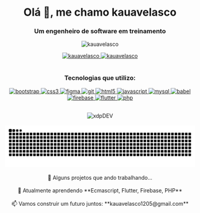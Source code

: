 <h1 align="center">Olá 👋, me chamo kauavelasco</h1>
<h3 align="center">Um engenheiro de software em treinamento</h3>

<p align="center">
  <img src="https://komarev.com/ghpvc/?username=kauavelasco&label=Profile%20views&color=0e75b6&style=flat" alt="kauavelasco" />
</p>

<div align="center">
  <a href="https://github.com/kauavelasco">
    <img height="180em" src="https://github-readme-stats.vercel.app/api?username=kauavelasco&show_icons=true&theme=dark&locale=pt-br" alt="kauavelasco" />
    <img height="180em" src="https://github-readme-stats.vercel.app/api/top-langs?username=kauavelasco&show_icons=true&theme=dark&locale=pt-br&layout=compact" alt="kauavelasco" />
  </a>
</div>

<br>

<div align="center">
  <h3>Tecnologias que utilizo:</h3>
  <p>
    <a href="https://getbootstrap.com" target="_blank" rel="noreferrer">
      <img src="https://cdn.jsdelivr.net/gh/devicons/devicon/icons/bootstrap/bootstrap-plain-wordmark.svg" alt="bootstrap" width="40" height="40"/>
    </a>
    <a href="https://www.w3schools.com/css/" target="_blank" rel="noreferrer">
      <img src="https://cdn.jsdelivr.net/gh/devicons/devicon/icons/css3/css3-original-wordmark.svg" alt="css3" width="40" height="40"/>
    </a>
    <a href="https://www.figma.com/" target="_blank" rel="noreferrer">
      <img src="https://www.vectorlogo.zone/logos/figma/figma-icon.svg" alt="figma" width="40" height="40"/>
    </a>
    <a href="https://git-scm.com/" target="_blank" rel="noreferrer">
      <img src="https://cdn.jsdelivr.net/gh/devicons/devicon/icons/git/git-original-wordmark.svg" alt="git" width="40" height="40"/>
    </a>
    <a href="https://www.w3.org/html/" target="_blank" rel="noreferrer">
      <img src="https://cdn.jsdelivr.net/gh/devicons/devicon/icons/html5/html5-original-wordmark.svg" alt="html5" width="40" height="40"/>
    </a>
    <a href="https://developer.mozilla.org/en-US/docs/Web/JavaScript" target="_blank" rel="noreferrer">
      <img src="https://cdn.jsdelivr.net/gh/devicons/devicon/icons/javascript/javascript-original.svg" alt="javascript" width="40" height="40"/>
    </a>
    <a href="https://www.mysql.com/" target="_blank" rel="noreferrer">
      <img src="https://cdn.jsdelivr.net/gh/devicons/devicon/icons/mysql/mysql-original-wordmark.svg" alt="mysql" width="40" height="40"/>
    </a>
    <a href="https://babeljs.io/" target="_blank" rel="noreferrer">
      <img src="https://www.vectorlogo.zone/logos/babeljs/babeljs-icon.svg" alt="babel" width="40" height="40"/>
    </a>
    <a href="https://firebase.google.com/" target="_blank" rel="noreferrer">
      <img src="https://www.vectorlogo.zone/logos/firebase/firebase-icon.svg" alt="firebase" width="40" height="40"/>
    </a>
    <a href="https://flutter.dev" target="_blank" rel="noreferrer">
      <img src="https://www.vectorlogo.zone/logos/flutterio/flutterio-icon.svg" alt="flutter" width="40" height="40"/>
    </a>
    <a href="https://www.php.net" target="_blank" rel="noreferrer">
      <img src="https://cdn.jsdelivr.net/gh/devicons/devicon/icons/php/php-original.svg" alt="php" width="40" height="40"/>
    </a>
  </p>
</div>

<br>

<div align="center">
  <img height="100" alt="xdpDEV" src="https://usagif.com/wp-content/uploads/2022/hqgif/ghost-36-ghost-with-funny-arms.gif">
</div>

<br>

<div align="center">
  <img src="https://raw.githubusercontent.com/kauavelasco/kauavelasco/output/github-snake.svg" alt="Snake animation"/>
</div>

<br>

<div align="center">
  🔭 Alguns projetos que ando trabalhando... <br><br>
  🌱 Atualmente aprendendo **Ecmascript, Flutter, Firebase, PHP** <br><br>
  📫 Vamos construir um futuro juntos: **kauavelasco1205@gmail.com**
</div>

